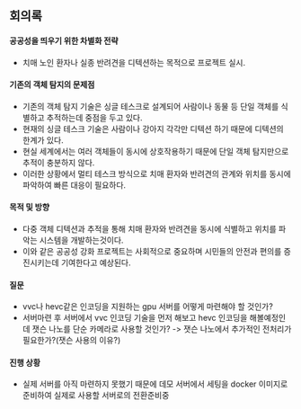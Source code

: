 ## 회의록
 
#### 공공성을 띄우기 위한 차별화 전략
- 치매 노인 환자나 실종 반려견을 디텍션하는 목적으로 프로젝트 실시.

#### 기존의 객체 탐지의 문제점
- 기존의 객체 탐지 기술은 싱글 테스크로 설계되어 사람이나 동물 등 단일 객체를 식별하고 추적하는데 중점을 두고 있다. 
- 현재의 싱글 테스크 기술은 사람이나 강아지 각각만 디텍션 하기 때문에 디텍션의 한계가 있다.
- 현실 세계에서는 여러 객체들이 동시에 상호작용하기 때문에 단일 객체 탐지만으로 추적이 충분하지 않다.
- 이러한 상황에서 멀티 테스크 방식으로 치매 환자와 반려견의 관계와 위치를 동시에 파악하여 빠른 대응이 필요하다.

#### 목적 및 방향
- 다중 객체 디텍션과 추적을 통해 치매 환자와 반려견을 동시에 식별하고 위치를 파악는 시스템을 개발하는것이다. 
- 이와 같은 공공성 강화 프로젝트는 사회적으로 중요하며 시민들의 안전과 편의를 증진시키는데 기여한다고 예상된다.

#### 질문
- vvc나 hevc같은 인코딩을 지원하는 gpu 서버를 어떻게 마련해야 할 것인가?
- 서버마련 후 서버에서 vvc 인코딩 기술을 먼저 해보고 hevc 인코딩을 해볼예정인데 잿슨 나노를 단순 카메라로 사용할 것인가? 
-> 잿슨 나노에서 추가적인 전처리가 필요한가?(잿슨 사용의 이유?)

#### 진행 상황
- 실제 서버를 아직 마련하지 못했기 때문에 데모 서버에서 세팅을 docker 이미지로 준비하여 실제로 사용할 서버로의 전환준비중